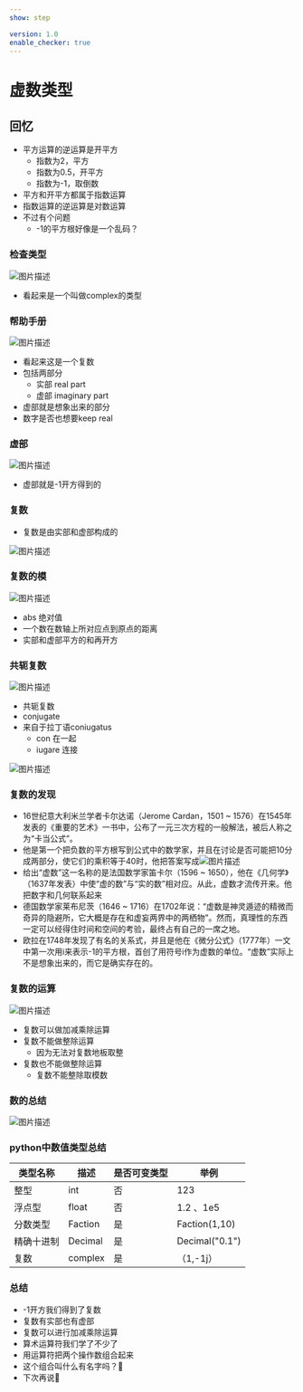 ```yaml
---
show: step

version: 1.0
enable_checker: true
---
```


# 虚数类型
## 回忆
- 平方运算的逆运算是开平方
	- 指数为2，平方
	- 指数为0.5，开平方
	- 指数为-1，取倒数
- 平方和开平方都属于指数运算
- 指数运算的逆运算是对数运算
- 不过有个问题
	- -1的平方根好像是一个乱码？

### 检查类型

![图片描述](https://doc.shiyanlou.com/courses/uid1190679-20210822-1629594123110)

- 看起来是一个叫做complex的类型

### 帮助手册

![图片描述](https://doc.shiyanlou.com/courses/uid1190679-20210822-1629594190154)

- 看起来这是一个复数
- 包括两部分
	- 实部 real part
	- 虚部 imaginary part
- 虚部就是想象出来的部分
- 数字是否也想要keep real

### 虚部

![图片描述](https://doc.shiyanlou.com/courses/uid1190679-20210822-1629594397643)

- 虚部就是-1开方得到的

### 复数

- 复数是由实部和虚部构成的

![图片描述](https://doc.shiyanlou.com/courses/uid1190679-20210822-1629607229695)

### 复数的模

![图片描述](https://doc.shiyanlou.com/courses/uid1190679-20210822-1629594612443)

- abs 绝对值 
- 一个数在数轴上所对应点到原点的距离
- 实部和虚部平方的和再开方

### 共轭复数

![图片描述](https://doc.shiyanlou.com/courses/uid1190679-20210822-1629595318389)

- 共轭复数
- conjugate
- 来自于拉丁语coniugatus
	- con 在一起
	- iugare 连接

![图片描述](https://doc.shiyanlou.com/courses/uid1190679-20210822-1629607188345)

### 复数的发现

- 16世纪意大利米兰学者卡尔达诺（Jerome Cardan，1501 ~ 1576）在1545年发表的《重要的艺术》一书中，公布了一元三次方程的一般解法，被后人称之为“卡当公式”。
- 他是第一个把负数的平方根写到公式中的数学家，并且在讨论是否可能把10分成两部分，使它们的乘积等于40时，他把答案写成![图片描述](https://doc.shiyanlou.com/courses/uid1190679-20210822-1629595695107)
- 给出“虚数”这一名称的是法国数学家笛卡尔（1596 ~ 1650），他在《几何学》（1637年发表）中使“虚的数”与“实的数”相对应。从此，虚数才流传开来。他把数字和几何联系起来
- 德国数学家莱布尼茨（1646 ~ 1716）在1702年说：“虚数是神灵遁迹的精微而奇异的隐避所，它大概是存在和虚妄两界中的两栖物”。然而，真理性的东西一定可以经得住时间和空间的考验，最终占有自己的一席之地。
- 欧拉在1748年发现了有名的关系式，并且是他在《微分公式》（1777年）一文中第一次用i来表示-1的平方根，首创了用符号i作为虚数的单位。“虚数”实际上不是想象出来的，而它是确实存在的。

### 复数的运算

![图片描述](https://doc.shiyanlou.com/courses/uid1190679-20210822-1629595989981)

- 复数可以做加减乘除运算
- 复数不能做整除运算
	- 因为无法对复数地板取整
- 复数也不能做整除运算
	- 复数不能整除取模数 

### 数的总结

![图片描述](https://doc.shiyanlou.com/courses/uid1190679-20210822-1629596478124)

### python中数值类型总结

|  类型名称   | 描述  |  是否可变类型   | 举例 |
|  ----  | ----   | ----  | ----  |
| 整型 | int |否 | 123|
| 浮点型  | float | 否  | 1.2 、1e5 |
| 分数类型  | Faction| 是  | Faction(1,10)  |
| 精确十进制  | Decimal | 是  | Decimal("0.1") |
| 复数  | complex | 是  | （1,-1j）  |

### 总结 
- -1开方我们得到了复数
- 复数有实部也有虚部
- 复数可以进行加减乘除运算
- 算术运算符我们学了不少了
- 用运算符把两个操作数组合起来
- 这个组合叫什么有名字吗？🤔
- 下次再说👋